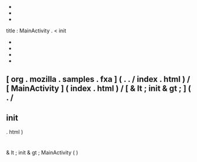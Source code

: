 -
-
-
title
:
MainActivity
.
<
init
>
-
-
-
-
[
org
.
mozilla
.
samples
.
fxa
]
(
.
.
/
index
.
html
)
/
[
MainActivity
]
(
index
.
html
)
/
[
&
lt
;
init
&
gt
;
]
(
.
/
-
init
-
.
html
)
#
&
lt
;
init
&
gt
;
MainActivity
(
)
